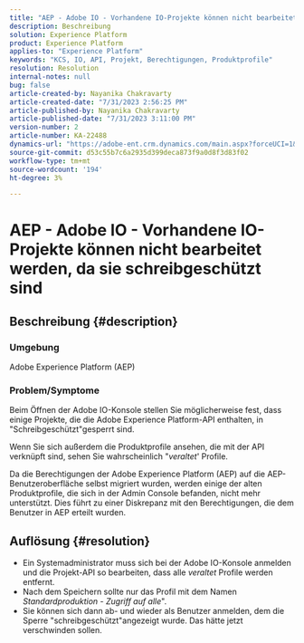 ```yaml
---
title: "AEP - Adobe IO - Vorhandene IO-Projekte können nicht bearbeitet werden, da sie schreibgeschützt sind"
description: Beschreibung
solution: Experience Platform
product: Experience Platform
applies-to: "Experience Platform"
keywords: "KCS, IO, API, Projekt, Berechtigungen, Produktprofile"
resolution: Resolution
internal-notes: null
bug: false
article-created-by: Nayanika Chakravarty
article-created-date: "7/31/2023 2:56:25 PM"
article-published-by: Nayanika Chakravarty
article-published-date: "7/31/2023 3:11:00 PM"
version-number: 2
article-number: KA-22488
dynamics-url: "https://adobe-ent.crm.dynamics.com/main.aspx?forceUCI=1&pagetype=entityrecord&etn=knowledgearticle&id=660dce67-b22f-ee11-bdf3-6045bd006149"
source-git-commit: d53c55b7c6a2935d399deca873f9a0d8f3d83f02
workflow-type: tm+mt
source-wordcount: '194'
ht-degree: 3%

---
```


# AEP - Adobe IO - Vorhandene IO-Projekte können nicht bearbeitet werden, da sie schreibgeschützt sind

## Beschreibung {#description}


### Umgebung

Adobe Experience Platform (AEP)

### Problem/Symptome

Beim Öffnen der Adobe IO-Konsole stellen Sie möglicherweise fest, dass einige Projekte, die die Adobe Experience Platform-API enthalten, in &quot;Schreibgeschützt&quot;gesperrt sind.

Wenn Sie sich außerdem die Produktprofile ansehen, die mit der API verknüpft sind, sehen Sie wahrscheinlich &quot;*veraltet*&#39; Profile.

Da die Berechtigungen der Adobe Experience Platform (AEP) auf die AEP-Benutzeroberfläche selbst migriert wurden, werden einige der alten Produktprofile, die sich in der Admin Console befanden, nicht mehr unterstützt. Dies führt zu einer Diskrepanz mit den Berechtigungen, die dem Benutzer in AEP erteilt wurden.


## Auflösung {#resolution}


- Ein Systemadministrator muss sich bei der Adobe IO-Konsole anmelden und die Projekt-API so bearbeiten, dass alle *veraltet* Profile werden entfernt.
- Nach dem Speichern sollte nur das Profil mit dem Namen *Standardproduktion - Zugriff auf alle*&quot;.
- Sie können sich dann ab- und wieder als Benutzer anmelden, dem die Sperre &quot;schreibgeschützt&quot;angezeigt wurde. Das hätte jetzt verschwinden sollen.




